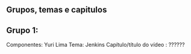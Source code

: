 Grupos, temas e capitulos
--------------------------
Grupo 1: 
---------
Componentes: Yuri Lima
Tema: Jenkins
Capítulo/título do vídeo : ??????

